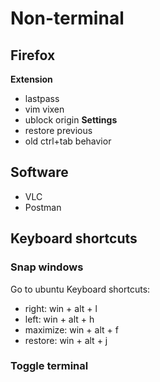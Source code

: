 # Non-terminal
## Firefox
**Extension**
* lastpass
* vim vixen
* ublock origin
**Settings**
* restore previous
* old ctrl+tab behavior
## Software
* VLC
* Postman
## Keyboard shortcuts
### Snap windows
Go to ubuntu Keyboard shortcuts:
* right: win + alt + l
* left: win + alt + h
* maximize: win + alt + f
* restore: win + alt + j
### Toggle terminal
